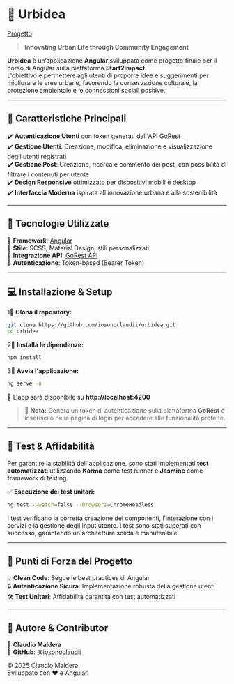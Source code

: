 # 🌇 Urbidea  
[Progetto](https://urbanideasapp.netlify.app/login)

> **Innovating Urban Life through Community Engagement**  

**Urbidea** è un’applicazione **Angular** sviluppata come progetto finale per il corso di Angular sulla piattaforma **Start2Impact**.  
L'obiettivo è permettere agli utenti di proporre idee e suggerimenti per migliorare le aree urbane, favorendo la conservazione culturale, la protezione ambientale e le connessioni sociali positive.  

---

## 🎯 **Caratteristiche Principali**  

✔️ **Autenticazione Utenti** con token generati dall'API [GoRest](https://gorest.co.in/)  
✔️ **Gestione Utenti**: Creazione, modifica, eliminazione e visualizzazione degli utenti registrati  
✔️ **Gestione Post**: Creazione, ricerca e commento dei post, con possibilità di filtrare i contenuti per utente  
✔️ **Design Responsive** ottimizzato per dispositivi mobili e desktop  
✔️ **Interfaccia Moderna** ispirata all'innovazione urbana e alla sostenibilità  

---

## 🚀 **Tecnologie Utilizzate**  

🔹 **Framework**: [Angular](https://angular.io/)  
🔹 **Stile**: SCSS, Material Design, stili personalizzati  
🔹 **Integrazione API**: [GoRest API](https://gorest.co.in/)  
🔹 **Autenticazione**: Token-based (Bearer Token)  

---

## 💻 **Installazione & Setup**  

1⃣ **Clona il repository:**  
```bash
git clone https://github.com/iosonoclaudii/urbidea.git
cd urbidea
```
2⃣ **Installa le dipendenze:**  
```bash
npm install
```
3⃣ **Avvia l'applicazione:**  
```bash
ng serve -o
```
🔗 L'app sarà disponibile su **http://localhost:4200**  

> 📝 **Nota:** Genera un token di autenticazione sulla piattaforma **GoRest** e inseriscilo nella pagina di login per accedere alle funzionalità protette.  

---

## 🧩 **Test & Affidabilità**  

Per garantire la stabilità dell'applicazione, sono stati implementati **test automatizzati** utilizzando **Karma** come test runner e **Jasmine** come framework di testing.  

✅ **Esecuzione dei test unitari:**  
```bash
ng test --watch=false --browsers=ChromeHeadless
```
I test verificano la corretta creazione dei componenti, l’interazione con i servizi e la gestione degli input utente. I test sono stati superati con successo, garantendo un'architettura solida e manutenibile.  

---

## 🌟 **Punti di Forza del Progetto**  

💡 **Clean Code**: Segue le best practices di Angular  
🔒 **Autenticazione Sicura**: Implementazione robusta della gestione utenti  
🛠️ **Test Unitari**: Affidabilità garantita con test automatizzati  

---

## 🔗 **Autore & Contributor**  

👤 **Claudio Maldera**  
🔗 **GitHub**: [@iosonoclaudii](https://github.com/iosonoclaudii)  

© 2025 Claudio Maldera.  
Sviluppato con ❤️ e Angular.  

